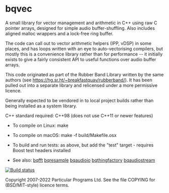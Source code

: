 
bqvec
=====

A small library for vector management and arithmetic in C++ using raw
C pointer arrays, designed for simple audio buffer-shuffling. Also
includes aligned malloc wrappers and a lock-free ring buffer.

The code can call out to vector arithmetic helpers (IPP, vDSP) in some
places, and has loops written with an eye to auto-vectorising
compilers, but mostly this is a convenience library rather than for
performance -- it initially exists to give a fairly consistent API to
useful functions over audio buffer arrays.

This code originated as part of the Rubber Band Library written by the
same authors (see https://hg.sr.ht/~breakfastquay/rubberband/).
It has been pulled out into a separate library and relicensed under a
more permissive licence.

Generally expected to be vendored in to local project builds rather
than being installed as a system library.

C++ standard required: C++98 (does not use C++11 or newer features)

 * To compile on Linux: make
   
 * To compile on macOS: make -f build/Makefile.osx

 * To build and run tests: as above, but add the "test" target -
   requires Boost test headers installed

 * See also: [bqfft](https://hg.sr.ht/~breakfastquay/bqfft) [bqresample](https://hg.sr.ht/~breakfastquay/bqresample) [bqaudioio](https://hg.sr.ht/~breakfastquay/bqaudioio) [bqthingfactory](https://hg.sr.ht/~breakfastquay/bqthingfactory) [bqaudiostream](https://hg.sr.ht/~breakfastquay/bqaudiostream)

[![Build status](https://builds.sr.ht/~breakfastquay/bqvec.svg)](https://builds.sr.ht/~breakfastquay/bqvec?)

Copyright 2007-2022 Particular Programs Ltd. See the file COPYING for
(BSD/MIT-style) licence terms.


